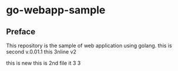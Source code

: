 # go-webapp-sample



## Preface
This repository is the sample of web application using golang.
this is second v.0.01.1
this 3nline v2

this is new
this is 2nd file
it 3
3
